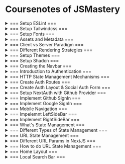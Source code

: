# Coursenotes of JSMastery

<details>
  <summary>=== Setup ESLint ===</summary>
for better typing / code style
https://standardjs.com/rules

- npm install eslint-config-standard
- add "standard" to .eslintrc.json file

also for the tailwindcss

- npm install eslint-plugin-tailwindcss
- add "plugin:tailwindcss/recommended" to .eslintrc.json file

prettier and eslint can conflict sometimes

- npm install eslint-config-prettier
- npm install prettier

and autopretty the import

- npm install eslint-plugin-import --save-dev
- add the plugin import in .eslintrc.json file

vscode setup

- create vscode settings.json
- and make sure have eslint, prettier, prettier eslint extension
(well, it's more like for the sake of safety in vscode :D)
(well, the eslint file is provided :D)
</details>

<details>
  <summary>=== Setup Tailwindcss ===</summary>
Theming :D

Something interesting to see:
https://tailwindcss.com/docs/adding-custom-styles#using-css-and-layer

</details>

<details>
  <summary>=== Setup Fonts ===</summary>
Well, you know how to use local Fonts
\*Hmmm I still have no idea what's the difference between font.className and font.variable

And also don't forget to specify the font on tailwindcss config and globalcss

</details>

<details>
  <summary>=== Assets and Metadata ===</summary>
Well set up the meta data... :v
</details>

<details>
  <summary>=== Client vs Server Paradigm ===</summary>
When to render client or server component?

- Basically all user interactions will be client component:

  - Clicking buttons
  - Entering information input in fields
  - Triggering events
  - Using react hooks
    Because it relies on user's browser capability

- If it's not user interactions such as:
  - Fetching data from server
  - Displaying static content
  - Performing server-side computations
  Do it as server component
  </details>

<details>
  <summary>=== Different Rendering Strategies ===</summary>
Rendering

- It's a process of generating or recreating the UI from the code

How code gets converted into websites

- Once the compilation is complete, which involves converting from higher-level programming
  language into lower-lever programming language (binary code), our application goes to two
  phases: Build Time and Run Time
  - Build Time
    It's a series of steps where we prepare our app code for production, involving the steps
    of code compilation, bundling, optimization, etc
  - Run Time
  Refers to the time when the compiled app is executing and running, involving the dynamic
  execution of the app's code.
  It's about handling user interaction, responding to events, data processing,
  interacting with external services or APIs
  </details>

<details>
  <summary>=== Setup Themes ===</summary>

- Using npm install next-themes
- Setup context provider to use the themes provider (set up in context/Themes.tsx)
- Useful link: https://github.com/pacocoursey/next-themes?tab=readme-ov-file#api
- If there is a hydration error: just pass <code>suppressHydrationWarning</code> to the html tag in layout.tsx

NOTE: UNIQUE THINGS HERE!!!
So basically I just surfing around about "use client" in layout.tsx doesn't block it's page to be server component, but page.tsx and the children component has strict rules about this (client component parent will only have client component children)
Based on ChatGPT: NextJS has special rules for where the layout.tsx can be client and the children can be client or server. It is because layout.tsx serves as a wrapper for the app's routing (?)

</details>

<details>
  <summary>=== Setup Shadcn ===</summary>

- Well, you know how
</details>

<details>
  <summary>=== Creating the Navbar ===</summary>

- Implementing useTheme from next-themes to setup theme toggler
- The rest of it... well... styling
</details>

<details>
  <summary>=== Introduction to Authentication ===</summary>

https://courses.jsmastery.pro/course/ultimate-nextjs/008_authentication/001_what-is-authentication-copy
https://auth0.com/docs/authorization/concepts/authz-and-authn
https://roadmap.sh/guides/session-based-authentication
https://roadmap.sh/guides/basics-of-authentication
https://roadmap.sh/guides/jwt-authentication

- Authentication
  - Authentication is the process of verifying the identity of a user. It ensures that the person or entity accessing the system is who they claim to be.
- Authorization
  - Authorization, on the other hand, determines what actions a user is allowed to perform within the system after they've been authenticated. It defines the permissions and access levels granted to users based on their identity and role.

Types of Authentication

- Session-based
- Token-based (JWT)
- OAuth
- Basic Authentication
</details>

<details>
  <summary>=== HTTP State Management Mechanisms ===</summary>
https://courses.jsmastery.pro/course/ultimate-nextjs/008_authentication/002_http-state-management-mechanisms

</details>

<details>
  <summary>=== Create Auth Routes ===</summary>

It's more about creating routes in group for the auth, so:
(auth) -> layout.tsx, /sign-in/page.tsx, /sign-up/page.tsx
(root) -> layout.tsx
layout.tsx

</details>

<details>
  <summary>=== Create Auth Layout & Social Auth Form ===</summary>

- It's about creating the layout for auth and separate the form only
- It's interesting that I also can make tailwindclass for backgroundImage: check tailwind.config.ts and the layout.tsx for auth
- Naming new tailwindclass also can use 'number': check tailwind.config.ts on borderRadius "2"
- There is "invert-colors" that can invert the color of the image base on the theme, check global.css (it also uses class called invert from tailwind builtin)

</details>

<details>
  <summary>=== Setup NextAuth with Github Provider ===</summary>

- Well it uses Auth.js
- The process kind of similar to tutorial I had
- Also need to look at Auth.js documentation, esp the getting started
- When creating Github OAuth app, there is section wether Enable Device Flow or not, it is designed for devices that don't have an easy way to input text such as smart tv, gaming console
- </details>

<details>
  <summary>=== Implement Github SignIn ===</summary>

- There is a nice diagram explanation here about how auth works: https://courses.jsmastery.pro/course/ultimate-nextjs/008_authentication/006_implement-github-signin
- Folder called constants to store const, example the routes.ts
- So far, the auth error handling looks simple:
  - using try cath, with try only await the signIn() from next-auth/react
  - the catch would be catching any kind of error with a little bit of conditional rednering
  - I think all kind of 'error' is already thrown by the auth.js itself, I just need to 'catch' it
- NEW THINGS:
  - So turns out Auth.js also has SessionProvider that I can use. On previous auth tutorial, it uses auth() from created auth.ts file and use it in asynchronus
  - To use it: set provider in root layout.tsx (Look at root layout.tsx)
  - WHOOPS!! I just found that it's better to use the exported auth() for the Nextjs App router, HMMMMMMM
  - I wonder what will happened if I still use it...
  - Okay, I think JSMastery will do two approach:
    - If the component is server component, it will use auth() from the auth.ts
    - If the component is client component, it will use the hook/the context provider from the SessionProvider
  - Let's see if it's true, will update this part later...

</details>

<details>
  <summary>=== Implement Google SignIn ===</summary>

- Same thing
</details>

<details>
  <summary>=== Mobile Navigation ===</summary>

- He seperates the NavLink into its own component, interesting way to make it reusable :D
</details>

<details>
  <summary>=== Impelemnt LeftSideBar ===</summary>

- The NavLink used again here, so it works like a charm :D
</details>

<details>
  <summary>=== Implement RightSideBar ===</summary>

- I just realised the usage of max-lg:hidden, I mean what does it do?
- NEW THINGS: I can use the constants' key (in routes for example) to be a function that requires param and return a string! Check RightSidebar.tsx
- NEW THINGS: There is a way to show icon dynamically, using devicon (look at TagCard.tsx)

</details>

<details>
  <summary>=== What's State Management ===</summary>

- Well, in this more like encourage me to use "WHY" when planning to use state management, especially like Global Client State Management such as Redux, Zustand, etc
</details>

<details>
  <summary>=== Different Types of State Management ===</summary>

- Interesting to read: https://courses.jsmastery.pro/course/ultimate-nextjs/010_state-management/002_different-types-of-state-management
- Basically explains about the difference between local and global state
- Also encourage to choose based on requirements, rather than hype
- </details>

<details>
  <summary>=== URL State Management ===</summary>

- Well, he explains about I can use the url to hold the state, just like in most ecommerce
</details>

<details>
  <summary>=== Different URL Params in NextJS ===</summary>

- Very interesting post: https://courses.jsmastery.pro/course/ultimate-nextjs/010_state-management/005_different-url-parameters-in-nextjs
- If I want to get the params in the page.tsx -> get it from the page props
- If I want to get the params in component (esp. client component) use the useParams or useSearchParams
- But if the component is server, if the component is close to page.tsx, put it in props, one props drilling won't hurt
- But if ithe component is too far, well, make it client :/

</details>

<details>
  <summary>=== How to do URL State Management ===</summary>

- Through <Link href={{pathname: "/posts", query: { keyName: "valueName"},}}> Posts </Link>
- Using useRouter (for client component) router.push({pathname: "/posts", query: { keyName: "valueName", }};
- Through using URLSearchParams JS builtin
- There is npm package to ease the JS builtin even more :D = https://www.npmjs.com/package/query-string
</details>

<details>
  <summary>=== Home Layout ===</summary>

- Just make a framework for the home layout (search, filter, question posts)
</details>

<details>
  <summary>=== Local Search Bar ===</summary>

- I think he is going to create one component and literally use it in ALL use cases (What makes me wonder, how good is the styling gonna be? I mean it will be used in all kind of places) (Well, add the otherClasses to put tailwind styling...)
- This component is so cool! Basically this component is an implementation of STATE MANAGEMENT USING GOOD OLD URL QUERY
- It uses query-string package to basically manage url and the query. So I can add, modify, delete the query easily
- The component (LocalSearch.tsx) basicaly is an input component where every changes (onChange) will trigger the url making (through useEffect)
- The url making is generated using the helps of query-string to make a function to update the url query (formUrlQuery) and if there is nothing inside the input means need to remove the query from the url (using removeKeysFromUrlQuery)
- Then don't forget to debounce it
</details>
